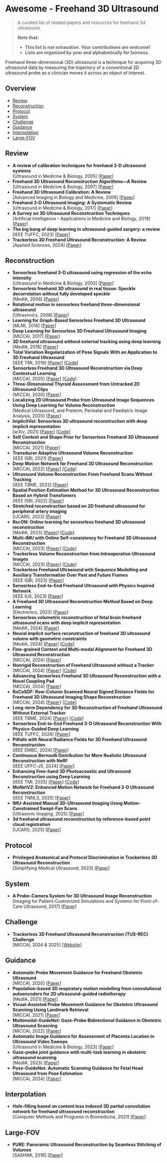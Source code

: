 # Awesome - Freehand 3D Ultrasound

> A curated list of related papers and resources for freehand 3d ultrasound.
>
>**Note that:**
>- **This list is not exhaustive. Your contributions are welcome!**
>- **Lists are organized by year and alphabetically for fairness.**

Freehand three-dimensional (3D) ultrasound is a technique for acquiring 3D ultrasound data by measuring the trajectory of a conventional 2D ultrasound probe as a clinician moves it across an object of interest.

## Overview
- [Review](#Review)
- [Reconstruction](#Reconstruction)
- [Protocol](#Protocol)
- [System](#System)
- [Challenge](#Challenge)
- [Guidance](#Guidance)
- [Interpolation](#Interpolation)
- [Large-FOV](#Large-FOV)

## Review
- **A review of calibration techniques for freehand 3-D ultrasound systems** \
    [Ultrasound in Medicine & Biology, 2005] [[Paper](https://doi.org/10.1016/j.ultrasmedbio.2004.11.015)]
- **Freehand 3D Ultrasound Reconstruction Algorithms—A Review** \
    [Ultrasound in Medicine & Biology, 2007] [[Paper](https://doi.org/10.1016/j.ultrasmedbio.2007.02.015)]
- **Freehand 3D Ultrasound Calibration: A Review** \
    [Advanced Imaging in Biology and Medicine, 2009] [[Paper](https://doi.org/10.1007/978-3-540-68993-5_3)]
- **Freehand 3-D Ultrasound Imaging: A Systematic Review** \
    [Ultrasound in Medicine & Biology, 2017] [[Paper](https://doi.org/10.1016/j.ultrasmedbio.2017.06.009)]
- **A Survey on 3D Ultrasound Reconstruction Techniques** \
    [Artificial Intelligence - Applications in Medicine and Biology, 2019] [[Paper](https://doi.org/10.5772/intechopen.81628)]
- **The big bang of deep learning in ultrasound-guided surgery: a review** \
    [IEEE TUFFC, 2023] [[Paper](https://doi.org/10.1109/TUFFC.2023.3255843)]
- **Trackerless 3D Freehand Ultrasound Reconstruction: A Review** \
    [Applied Sciences, 2024] [[Paper](https://doi.org/10.3390/app14177991)]

## Reconstruction
- **Sensorless freehand 3-D ultrasound using regression of the echo intensity** \
    [Ultrasound in Medicine & Biology, 2003] [[Paper](https://doi.org/10.1016/S0301-5629(02)00703-2)]
- **Sensorless freehand 3D ultrasound in real tissue: Speckle decorrelation without fully developed speckle** \
    [MedIA, 2006] [[Paper](https://doi.org/10.1016/j.media.2005.08.001)]
- **Rotational motion in sensorless freehand three-dimensional ultrasound** \
    [Ultrasonics, 2008] [[Paper](https://doi.org/10.1016/j.ultras.2008.01.008)]
- **Learning for Graph-Based Sensorless Freehand 3D Ultrasound** \
    [MLMI, 2016] [[Paper](https://doi.org/10.1007/978-3-319-47157-0_25)]
- **Deep Learning for Sensorless 3D Freehand Ultrasound Imaging** \
    [MICCAI, 2017] [[Paper](https://doi.org/10.1007/978-3-319-66185-8_71)]
- **3D freehand ultrasound without external tracking using deep learning** \
    [MedIA, 2018] [[Paper](https://doi.org/10.1016/j.media.2018.06.003)]
- **Total Variation Regularization of Pose Signals With an Application to 3D Freehand Ultrasound** \
    [IEEE TMI, 2019] [[Paper](https://doi.org/10.1109/TMI.2019.2898480)] [[Code](https://github.com/IFL-CAMP/pose_regularization)]
- **Sensorless Freehand 3D Ultrasound Reconstruction via Deep Contextual Learning** \
    [MICCAI, 2020] [[Paper](https://doi.org/10.1007/978-3-030-59716-0_44)] [[Code](https://github.com/DIAL-RPI/FreehandUSRecon)]
- **Three-Dimensional Thyroid Assessment from Untracked 2D Ultrasound Clips** \
    [MICCAI, 2020] [[Paper](https://doi.org/10.1007/978-3-030-59716-0_49)]
- **Localizing 2D Ultrasound Probe from Ultrasound Image Sequences Using Deep Learning for Volume Reconstruction** \
    [Medical Ultrasound, and Preterm, Perinatal and Paediatric Image Analysis, 2020] [[Paper](https://doi.org/10.1007/978-3-030-60334-2_10)]
- **ImplicitVol: Sensorless 3D ultrasound reconstruction with deep implicit representation** \
    [arXiv, 2021] [[Paper](https://doi.org/10.48550/arXiv.2109.12108)] [[Code](https://github.com/pakheiyeung/ImplicitVol)]
- **Self Context and Shape Prior for Sensorless Freehand 3D Ultrasound Reconstruction** \
    [MICCAI, 2021] [[Paper](https://doi.org/10.1007/978-3-030-87231-1_20)]
- **Transducer Adaptive Ultrasound Volume Reconstruction** \
    [IEEE ISBI, 2021] [[Paper](https://doi.org/10.1109/ISBI48211.2021.9433756)]
- **Deep Motion Network for Freehand 3D Ultrasound Reconstruction** \
    [MICCAI, 2022] [[Paper](https://doi.org/10.1007/978-3-031-16440-8_28)] [[Code](https://github.com/Lmy0217/MoNet)]
- **Ultrasound Volume Reconstruction From Freehand Scans Without Tracking** \
    [IEEE TBME, 2022] [[Paper](https://doi.org/10.1109/TBME.2022.3206596)]
- **Spatial Position Estimation Method for 3D Ultrasound Reconstruction Based on Hybrid Transfomers** \
    [IEEE ISBI, 2022] [[Paper](https://doi.org/10.1109/ISBI52829.2022.9761499)]
- **Stretched reconstruction based on 2D freehand ultrasound for peripheral artery imaging** \
    [IJCARS, 2022] [[Paper](https://doi.org/10.1007/s11548-022-02636-w)]
- **RecON: Online learning for sensorless freehand 3D ultrasound reconstruction** \
    [MedIA, 2023] [[Paper](https://doi.org/10.1016/j.media.2023.102810)] [[Code](https://github.com/Lmy0217/RecON)]
- **Multi-IMU with Online Self-consistency for Freehand 3D Ultrasound Reconstruction** \
    [MICCAI, 2023] [[Paper](https://doi.org/10.1007/978-3-031-43907-0_33)] [[Code](https://github.com/Lmy0217/OSCNet)]
- **Trackerless Volume Reconstruction from Intraoperative Ultrasound Images** \
    [MICCAI, 2023] [[Paper](https://doi.org/10.1007/978-3-031-43999-5_29)] [[Code](https://github.com/Sidaty1/IVUS_Trakerless_Volume_Reconstruction)]
- **Trackerless Freehand Ultrasound with Sequence Modelling and Auxiliary Transformation Over Past and Future Frames** \
    [IEEE ISBI, 2023] [[Paper](https://doi.org/10.1109/ISBI53787.2023.10230773)]
- **Sensorless End-to-End Freehand Ultrasound with Physics Inspired Network** \
    [IEEE IUS, 2023] [[Paper](https://doi.org/10.1109/IUS51837.2023.10307112)]
- **A Freehand 3D Ultrasound Reconstruction Method Based on Deep Learning** \
    [Electronics, 2023] [[Paper](https://doi.org/10.3390/electronics12071527)]
- **Sensorless volumetric reconstruction of fetal brain freehand ultrasound scans with deep implicit representation** \
    [MedIA, 2024] [[Paper](https://doi.org/10.1016/j.media.2024.103147)]
- **Neural implicit surface reconstruction of freehand 3D ultrasound volume with geometric constraints** \
    [MedIA, 2024] [[Paper](https://doi.org/10.1016/j.media.2024.103305)] [[Code](https://github.com/chenhbo/FUNSR)]
- **Fine-grained Context and Multi-modal Alignment for Freehand 3D Ultrasound Reconstruction** \
    [MICCAI, 2024] [[Paper](https://doi.org/10.1007/978-3-031-72104-5_33)]
- **Nonrigid Reconstruction of Freehand Ultrasound without a Tracker** \
    [MICCAI, 2024] [[Paper](https://doi.org/10.1007/978-3-031-72083-3_64)] [[Code](https://github.com/QiLi111/NR-Rec-FUS)]
- **Advancing Sensorless Freehand 3D Ultrasound Reconstruction with a Novel Coupling Pad** \
    [MICCAI, 2024] [[Paper](https://doi.org/10.1007/978-3-031-72083-3_52)]
- **RoCoSDF: Row-Column Scanned Neural Signed Distance Fields for Freehand 3D Ultrasound Imaging Shape Reconstruction** \
    [MICCAI, 2024] [[Paper](https://doi.org/10.1007/978-3-031-72083-3_67)] [[Code](https://github.com/chenhbo/RoCoSDF)]
- **Long-term Dependency for 3D Reconstruction of Freehand Ultrasound Without External Tracker** \
    [IEEE TBME, 2024] [[Paper](https://doi.org/10.1109/tbme.2023.3325551)] [[Code](https://github.com/ucl-candi/freehand)]
- **Sensorless End-to-End Freehand 3-D Ultrasound Reconstruction With Physics-Guided Deep Learning** \
    [IEEE TUFFC, 2024] [[Paper](https://doi.org/10.1109/TUFFC.2024.3465214)]
- **Pitfalls with Neural Radiance Fields for 3D Freehand Ultrasound Reconstruction** \
    [IEEE EMBC, 2024] [[Paper](https://doi.org/10.1109/EMBC53108.2024.10781966)]
- **Continuous Bernoulli Distribution for More Realistic Ultrasound Reconstruction with NeRF** \
    [IEEE UFFC-JS, 2024] [[Paper](https://doi.org/10.1109/UFFC-JS60046.2024.10793769)]
- **Enhancing Free-hand 3D Photoacoustic and Ultrasound Reconstruction using Deep Learning** \
    [IEEE TMI, 2025] [[Paper](https://doi.org/10.1109/TMI.2025.3579454)] [[Code](https://github.com/pnu-amilab/US3D)]
- **MoNetV2: Enhanced Motion Network for Freehand 3-D Ultrasound Reconstruction** \
    [IEEE TNNLS, 2025] [[Paper](https://doi.org/10.1109/TNNLS.2025.3573210)]
- **IMU-Assisted Manual 3D-Ultrasound Imaging Using Motion-Constrained Swept-Fan Scans** \
    [Ultrasonic Imaging, 2025] [[Paper](https://doi.org/10.1177/01617346241242718)]
- **3d freehand ultrasound reconstruction by reference-based point cloud registration** \
    [IJCARS, 2025] [[Paper](https://doi.org/10.1007/s11548-024-03280-2)]

## Protocol
- **Privileged Anatomical and Protocol Discrimination in Trackerless 3D Ultrasound Reconstruction** \
    [Simplifying Medical Ultrasound, 2023] [[Paper](https://doi.org/10.1007/978-3-031-44521-7_14)]

## System
- **A Probe-Camera System for 3D Ultrasound Image Reconstruction** \
    [Imaging for Patient-Customized Simulations and Systems for Point-of-Care Ultrasound, 2017] [[Paper](https://doi.org/10.1007/978-3-319-67552-7_16)]

## Challenge
- **Trackerless 3D Freehand Ultrasound Reconstruction (TUS-REC) Challenge** \
    [MICCAI, 2024 & 2025] [[Website](https://github-pages.ucl.ac.uk/tus-rec-challenge)]

## Guidance
- **Automatic Probe Movement Guidance for Freehand Obstetric Ultrasound** \
    [MICCAI, 2020] [[Paper](https://doi.org/10.1007/978-3-030-59716-0_56)]
- **Population-based 3D respiratory motion modelling from convolutional autoencoders for 2D ultrasound-guided radiotherapy** \
    [MedIA, 2021] [[Paper](https://doi.org/10.1016/j.media.2021.102260)]
- **Visual-Assisted Probe Movement Guidance for Obstetric Ultrasound Scanning Using Landmark Retrieval** \
    [MICCAI, 2021] [[Paper](https://doi.org/10.1007/978-3-030-87237-3_64)]
- **Multimodal-GuideNet: Gaze-Probe Bidirectional Guidance in Obstetric Ultrasound Scanning** \
    [MICCAI, 2022] [[Paper](https://doi.org/10.1007/978-3-031-16449-1_10)]
- **Automatic Image Guidance for Assessment of Placenta Location in Ultrasound Video Sweeps** \
    [Ultrasound in Medicine & Biology, 2023] [[Paper](https://doi.org/10.1016/j.ultrasmedbio.2022.08.006)]
- **Gaze-probe joint guidance with multi-task learning in obstetric ultrasound scanning** \
    [MedIA, 2023] [[Paper](https://doi.org/10.1016/j.media.2023.102981)]
- **Pose-GuideNet: Automatic Scanning Guidance for Fetal Head Ultrasound from Pose Estimation** \
    [MICCAI, 2024] [[Paper](https://doi.org/10.1007/978-3-031-72083-3_65)]

## Interpolation
- **Hole-filling based on content loss indexed 3D partial convolution network for freehand ultrasound reconstruction** \
    [Computer Methods and Programs in Biomedicine, 2021] [[Paper](https://doi.org/10.1016/j.cmpb.2021.106421)]

## Large-FOV
- **PURE: Panoramic Ultrasound Reconstruction by Seamless Stitching of Volumes** \
    [SASHIMI, 2016] [[Paper](https://doi.org/10.1007/978-3-319-46630-9_8)]
